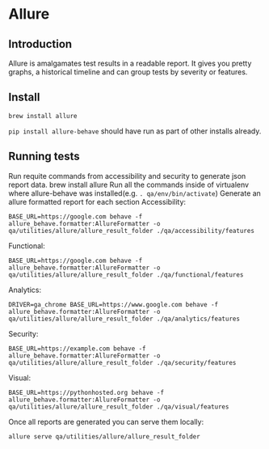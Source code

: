 # Allure

## Introduction
Allure is amalgamates test results in a readable report. It gives you pretty graphs, a historical timeline and can group tests by severity or features.

## Install
```
brew install allure
```
`pip install allure-behave` should have run as part of other installs already.

## Running tests
Run requite commands from accessibility and security to generate json report data.
brew install allure
Run all the commands inside of virtualenv where allure-behave was installed(e.g. `. qa/env/bin/activate`)
Generate an allure formatted report for each section
Accessibility:
```
BASE_URL=https://google.com behave -f allure_behave.formatter:AllureFormatter -o qa/utilities/allure/allure_result_folder ./qa/accessibility/features
```

Functional:
```
BASE_URL=https://google.com behave -f allure_behave.formatter:AllureFormatter -o qa/utilities/allure/allure_result_folder ./qa/functional/features
```

Analytics:
```
DRIVER=ga_chrome BASE_URL=https://www.google.com behave -f allure_behave.formatter:AllureFormatter -o qa/utilities/allure/allure_result_folder ./qa/analytics/features
```

Security:
```
BASE_URL=https://example.com behave -f allure_behave.formatter:AllureFormatter -o qa/utilities/allure/allure_result_folder ./qa/security/features
```

Visual:
```
BASE_URL=https://pythonhosted.org behave -f allure_behave.formatter:AllureFormatter -o qa/utilities/allure/allure_result_folder ./qa/visual/features
```

Once all reports are generated you can serve them locally:
```
allure serve qa/utilities/allure/allure_result_folder
```
